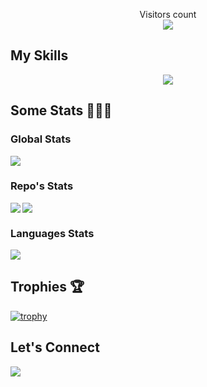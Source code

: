 <p align="center"> 
  Visitors count<br>
  <img src="https://profile-counter.glitch.me/darkfall48/count.svg" />
</p>

## My Skills

<p align="center">
  <a href="https://skillicons.dev">
    <img src="https://skillicons.dev/icons?i=github,git,jquery,postman,html,css,sass,javascript,typescript,redux,reactivex,react,angular,vue,babel,nodejs,express,regex,mongodb,mysql,php,figma,bootstrap,materialui,ae,pr,au,ps,ai,xd,arduino,cs,cpp,autocad,bash,powershell,vite,blender,matlab,java,eclipse,unity,gamemakerstudio,discord,bots,webpack,visualstudio,vscode" />
  </a>
</p>

## Some Stats 👨🏻‍💻

### Global Stats
<a href="https://github.com/darkfall48">
  <img align="center" src="https://github-readme-stats.vercel.app/api?username=darkfall48&show_icons=true&count_private=true&hide=contribs,prs&theme=dracula&hide_border=true" />
</a>

### Repo's Stats
<a href="https://github.com/darkfall48">
  <img align="left" src="https://github-readme-stats.vercel.app/api/pin/?username=darkfall48&repo=Ex-Mister-Bitcoin-Vue&theme=dracula&hide_border=true" />
    <img align="center" src="https://github-readme-stats.vercel.app/api/pin/?username=darkfall48&repo=Ex-Mister-Bitcoin-Angular&theme=dracula&hide_border=true" />
</a>

### Languages Stats
<a href="https://github.com/darkfall48">
  <img align="center" src="https://github-readme-stats.vercel.app/api/top-langs/?username=darkfall48&layout=compact&theme=dracula&hide_border=true" />
</a>

## Trophies 🏆
[![trophy](https://github-profile-trophy.vercel.app/?username=darkfall48&theme=dracula&rank=SSS,SS,S,AAA,AA,A,SECRET&no-frame=true&no-bg=false&margin-w=15)](https://github.com/ryo-ma/github-profile-trophy)

## Let's Connect

<p align="left">
  
  <a href="https://www.linkedin.com/in/sidneysebban/">
    <img src="https://skillicons.dev/icons?i=linkedin" />
  </a>
  
</p>

<!--
**Darkfall48/Darkfall48** is a ✨ _special_ ✨ repository because its `README.md` (this file) appears on your GitHub profile.

Here are some ideas to get you started:

- 🔭 I’m currently working on ...
- 🌱 I’m currently learning ...
- 👯 I’m looking to collaborate on ...
- 🤔 I’m looking for help with ...
- 💬 Ask me about ...
- 📫 How to reach me: ...
- 😄 Pronouns: ...
- ⚡ Fun fact: ...
-->
